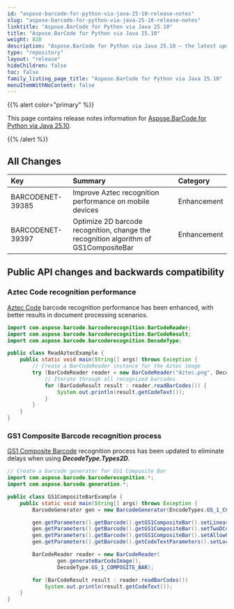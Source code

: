 ```yaml
---
id: "aspose-barcode-for-python-via-java-25-10-release-notes"
slug: "aspose-barcode-for-python-via-java-25-10-release-notes"
linktitle: "Aspose.BarCode for Python via Java 25.10"
title: "Aspose.BarCode for Python via Java 25.10"
weight: 820
description: "Aspose.BarCode for Python via Java 25.10 – the latest updates and fixes."
type: "repository"
layout: "release"
hideChildren: false
toc: false
family_listing_page_title: "Aspose.BarCode for Python via Java 25.10"
menuItemWithNoContent: false
---
```


{{% alert color="primary" %}} 

This page contains release notes information for [Aspose.BarCode for Python via Java 25.10](https://releases.aspose.com/barcode/python-java/new-releases/aspose.barcode-for-python-via-java-25.10/).

{{% /alert %}} 
## **All Changes**

| **Key**           | **Summary**                                                                                              | **Category** |
|:------------------|:---------------------------------------------------------------------------------------------------------|:-------------|
| BARCODENET-39385  | Improve Aztec recognition performance on mobile devices                                                  |Enhancement|
| BARCODENET-39397  | Optimize 2D barcode recognition, change the recognition algorithm of GS1CompositeBar                     |Enhancement|

## Public API changes and backwards compatibility

### Aztec Code recognition performance
[Aztec Code](https://en.wikipedia.org/wiki/Aztec_Code) barcode recognition performance has been enhanced, with better results in document processing scenarios.

```java
import com.aspose.barcode.barcoderecognition.BarCodeReader;
import com.aspose.barcode.barcoderecognition.BarCodeResult;
import com.aspose.barcode.barcoderecognition.DecodeType;

public class ReadAztecExample {
    public static void main(String[] args) throws Exception {
        // Create a BarCodeReader instance for the Aztec image
        try (BarCodeReader reader = new BarCodeReader("Aztec.png", DecodeType.AZTEC)) {
            // Iterate through all recognized barcodes
            for (BarCodeResult result : reader.readBarCodes()) {
                System.out.println(result.getCodeText());
            }
        }
    }
}

```

### GS1 Composite Barcode recognition process
[GS1 Composite Barcode](https://docs.aspose.com/barcode/net/gs1-composite-barcodes/) recognition process has been updated to eliminate delays when using ***DecodeType.Types2D***.

```java
// Create a barcode generator for GS1 Composite Bar
import com.aspose.barcode.barcoderecognition.*;
import com.aspose.barcode.generation.*;

public class GS1CompositeBarExample {
    public static void main(String[] args) throws Exception {
        BarcodeGenerator gen = new BarcodeGenerator(EncodeTypes.GS_1_COMPOSITE_BAR, "(01)13112345678906|(17)010615(10)A123456");

        gen.getParameters().getBarcode().getGS1CompositeBar().setLinearComponentType(EncodeTypes.GS_1_CODE_128);
        gen.getParameters().getBarcode().getGS1CompositeBar().setTwoDComponentType(TwoDComponentType.CC_C);
        gen.getParameters().getBarcode().getGS1CompositeBar().setAllowOnlyGS1Encoding(true);
        gen.getParameters().getBarcode().getCodeTextParameters().setLocation(CodeLocation.NONE);

        BarCodeReader reader = new BarCodeReader(
                gen.generateBarCodeImage(),
                DecodeType.GS_1_COMPOSITE_BAR);

        for (BarCodeResult result : reader.readBarCodes())
            System.out.println(result.getCodeText());
    }
}

```
